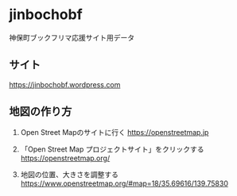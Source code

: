 # jinbochobf
神保町ブックフリマ応援サイト用データ

## サイト
https://jinbochobf.wordpress.com

## 地図の作り方

1. Open Street Mapのサイトに行く
https://openstreetmap.jp

2. 「Open Street Map プロジェクトサイト」をクリックする
https://openstreetmap.org/

3. 地図の位置、大きさを調整する
https://www.openstreetmap.org/#map=18/35.69616/139.75830
